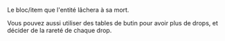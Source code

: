Le bloc/item que l'entité lâchera à sa mort.

Vous pouvez aussi utiliser des tables de butin pour avoir plus de drops, et décider de la rareté de chaque drop.